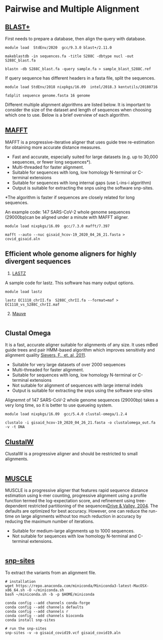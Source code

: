 # Pairwise and Multiple Alignment 

## [BLAST+](https://www.ncbi.nlm.nih.gov/books/NBK279690/)

First needs to prepare a database, then align the query with database. 

```
module load  StdEnv/2020  gcc/9.3.0 blast+/2.11.0

makeblastdb -in sequences.fa -title S288C -dbtype nucl -out S288C_blast.fa

blastn -db S288C_blast.fa -query sample.fa > sample_blast_S288C.ref

```

If query sequence has different headers in a fasta file, split the sequences. 

```
module load StdEnv/2018 nixpkgs/16.09  intel/2018.3 kentutils/20180716

faSplit sequence genome.fasta 16 genome

```

Different multiple alignment algorithms are listed below. It is important to consider the size of the dataset and length of sequences when choosing which one to use.  Below is a brief overview of each algorithm. 

## [MAFFT](https://mafft.cbrc.jp/alignment/software/manual/manual.html) 

MAFFT is a progressive-iterative aligner that uses guide tree re-estimation for obtaining more accurate distance measures.  

+ Fast and accurate, especially suited for large datasets (e.g. up to 30,000 sequences, or fewer long sequences*).
+ Multi-threaded for faster alignment. 
+ Suitable for sequences with long, low homology N-terminal or C-terminal extensions
+ Suitable for sequences with long internal gaps (use L-ins-i algorithm)
+ Output is suitable for extracting the snps using the software snp-sites.

\*The algorithm is faster if sequences are closely related for long sequences.  

An example code:
147 SARS-CoV-2 whole genome sequences (29000bp)can be aligned under a minute with MAFFT aligner.  

```
module load nixpkgs/16.09  gcc/7.3.0 mafft/7.397

mafft --auto --nuc gisaid_hcov-19_2020_04_26_21.fasta > covid_gisaid.aln
```

## Efficient whole genome aligners for highly divergent sequences
1. [LASTZ](http://www.bx.psu.edu/~rsharris/lastz/README.lastz-1.04.03.html#fmt_axt) 

A sample code for lastz. This software has many output options.     

```
module load lastz

lastz EC1118_chrII.fa  S288C_chrII.fa --format=maf > EC1118_vs_S288C_chrII.maf
 ```

2. [Mauve](http://darlinglab.org/mauve/mauve.html) 

```

```

## Clustal Omega 
It is a fast, accurate aligner suitable for alignments of any size. It uses mBed guide trees and pair HMM-based algorithm which improves sensitivity and alignment quality [Sievers, F., et. al, 2011](https://www.scienceopen.com/document_file/75d83110-c338-403b-97fe-813d5e6b41f6/PubMedCentral/75d83110-c338-403b-97fe-813d5e6b41f6.pdf). 

+ Suitable for very large datasets of over 2000 sequences
+ Multi-threaded for faster alignment.
+ Suitable for sequences with long, low homology N-terminal or C-terminal extensions
+ Not suitable for alignment of sequences with large internal indels
+ Output is suitable for extracting the snps using the software snp-sites

Alignemnt of 147 SARS-CoV-2 whole genome sequences (29000bp) takes a very long time, so it is better to use queueing system.  

```
module load nixpkgs/16.09  gcc/5.4.0 clustal-omega/1.2.4

clustalo -i gisaid_hcov-19_2020_04_26_21.fasta -o clustalomega_out.fa -v -t DNA

```

## [ClustalW](http://manpages.ubuntu.com/manpages/bionic/man1/clustalw.1.html)
ClustalW is a progressive aligner and should be restricted to small alignments.

```
```

## [MUSCLE](http://www.drive5.com/muscle/manual/index.html) 
MUSCLE is a progressive aligner that features rapid sequence distance estimation using k-mer counting, progressive alignment using a profile function termed the log-expectation score, and refinement using tree-dependent restricted partitioning of the sequences[Drive & Valley, 2004](http://nar.oxfordjournals.org/content/32/5/1792.full.pdf+html). The defaults are optimized for best accuracy.  However, one can reduce the run-time on large alignments without too much reduction in accuracy by reducing the maximum number of iterations.  

+ Suitable for medium-large alignments up to 1000 sequences. 
+ Not suitable for sequences with low homology N-terminal and C-terminal extensions. 

```
```

## [snp-sites](https://github.com/sanger-pathogens/snp-sites) 
To extract the variants from an alignment file.

```
# installation
wget https://repo.anaconda.com/miniconda/Miniconda3-latest-MacOSX-x86_64.sh -O ~/miniconda.sh
bash ~/miniconda.sh -b -p $HOME/miniconda

conda config --add channels conda-forge
conda config --add channels defaults
conda config --add channels r
conda config --add channels bioconda
conda install snp-sites

# run the snp-sites
snp-sites -v -o gisaid_covid19.vcf gisaid_covid19.aln

```

